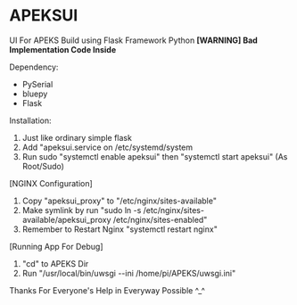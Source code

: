 # APEKSUI
UI For APEKS Build using Flask Framework Python
**[WARNING] Bad Implementation Code Inside**

Dependency:
- PySerial
- bluepy
- Flask

Installation:
1) Just like ordinary simple flask
2) Add "apeksui.service on /etc/systemd/system
3) Run sudo "systemctl enable apeksui" then "systemctl start apeksui" (As Root/Sudo)

[NGINX Configuration]
1) Copy "apeksui_proxy" to "/etc/nginx/sites-available"
2) Make symlink by run "sudo ln -s /etc/nginx/sites-available/apeksui_proxy /etc/nginx/sites-enabled"
3) Remember to Restart Nginx "systemctl restart nginx"

[Running App For Debug]
1) "cd" to APEKS Dir
2) Run "/usr/local/bin/uwsgi --ini /home/pi/APEKS/uwsgi.ini"

Thanks For Everyone's Help in Everyway Possible ^_^
